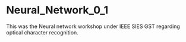 # Neural_Network_0_1
This was the Neural network workshop under IEEE SIES GST
regarding optical character recognition.
